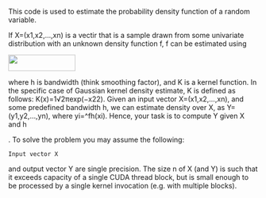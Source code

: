 This code is used to estimate the probability density function of a random variable. 

If X=(x1,x2,…,xn) is a vectir that is a sample drawn from some univariate distribution with an unknown density function f,  f can be estimated using 

<img src="/tex/806958ee210a7a90da6b79555ee9d196.svg?invert_in_darkmode&sanitize=true" align=middle width=134.66618384999998pt height=33.20539859999999pt/>

where h is bandwidth (think smoothing factor), and K is a kernel function. In the specific case of Gaussian kernel density estimate, K is defined as follows: K(x)=1√2πexp(−x22). Given an input vector X=(x1,x2,…,xn), and some predefined bandwidth h, we can estimate density over X, as Y=(y1,y2,…,yn), where yi=^fh(xi). Hence, your task is to compute Y given X and h

. To solve the problem you may assume the following:

    Input vector X

and output vector Y
are single precision.
The size n
of X (and Y) is such that it exceeds capacity of a single CUDA thread block, but is small enough to be processed by a single kernel invocation (e.g. with multiple blocks).

